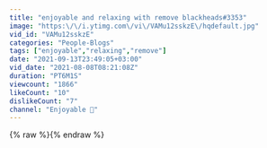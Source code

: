```yaml
---
title: "enjoyable and relaxing with remove blackheads#3353"
image: "https:\/\/i.ytimg.com\/vi\/VAMu12sskzE\/hqdefault.jpg"
vid_id: "VAMu12sskzE"
categories: "People-Blogs"
tags: ["enjoyable","relaxing","remove"]
date: "2021-09-13T23:49:05+03:00"
vid_date: "2021-08-08T08:21:08Z"
duration: "PT6M1S"
viewcount: "1866"
likeCount: "10"
dislikeCount: "7"
channel: "Enjoyable 🔞"
---
```

{% raw %}{% endraw %}
